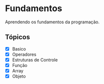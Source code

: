 # Fundamentos

Aprendendo os fundamentos da programação.

## Tópicos

- [x] Basico
- [x] Operadores
- [x] Estruturas de Controle
- [x] Função
- [x] Array
- [x] Objeto

